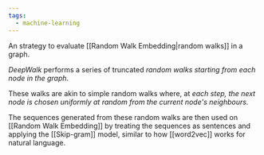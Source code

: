 ```yaml
---
tags:
  - machine-learning
---
```

An strategy to evaluate [[Random Walk Embedding|random walks]] in a graph.

*DeepWalk* performs a series of truncated *random walks starting from each node in the graph*.

These walks are akin to simple random walks where, at *each step, the next node is chosen uniformly at random from the current node's neighbours*.

The sequences generated from these random walks are then used on [[Random Walk Embedding]] by treating the sequences as sentences and applying the [[Skip-gram]] model, similar to how [[word2vec]] works for natural language.